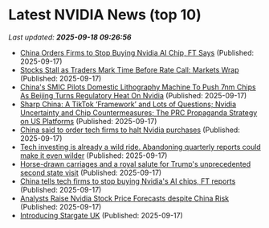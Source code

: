 # Latest NVIDIA News (top 10)
_Last updated: **2025-09-18 09:26:56**_

- [China Orders Firms to Stop Buying Nvidia AI Chip, FT Says](https://biztoc.com/x/332ed7ed712133c8) (Published: 2025-09-17)
- [Stocks Stall as Traders Mark Time Before Rate Call: Markets Wrap](https://financialpost.com/pmn/business-pmn/stocks-stall-as-traders-mark-time-before-rate-call-markets-wrap) (Published: 2025-09-17)
- [China's SMIC Pilots Domestic Lithography Machine To Push 7nm Chips As Beijing Turns Regulatory Heat On Nvidia](https://biztoc.com/x/fda8a595c4b87487) (Published: 2025-09-17)
- [Sharp China: A TikTok ‘Framework’ and Lots of Questions; Nvidia Uncertainty and Chip Countermeasures; The PRC Propaganda Strategy on US Platforms](https://sinocism.com/p/sharp-china-a-tiktok-framework-and) (Published: 2025-09-17)
- [China said to order tech firms to halt Nvidia purchases](https://biztoc.com/x/826a1d30e134001b) (Published: 2025-09-17)
- [Tech investing is already a wild ride. Abandoning quarterly reports could make it even wilder](https://fortune.com/2025/09/17/tech-investing-is-already-a-wild-ride-abandoning-quarterly-reports-could-make-it-even-wilder/) (Published: 2025-09-17)
- [Horse-drawn carriages and a royal salute for Trump's unprecedented second state visit](https://www.npr.org/2025/09/17/nx-s1-5543349/trump-king-uk-state-visit) (Published: 2025-09-17)
- [China tells tech firms to stop buying Nvidia's AI chips, FT reports](https://finance.yahoo.com/news/china-tells-tech-firms-stop-084854401.html) (Published: 2025-09-17)
- [Analysts Raise Nvidia Stock Price Forecasts despite China Risk](https://biztoc.com/x/c2b75557fc5d8b19) (Published: 2025-09-17)
- [Introducing Stargate UK](https://biztoc.com/x/556cebb8bb9c76fb) (Published: 2025-09-17)
